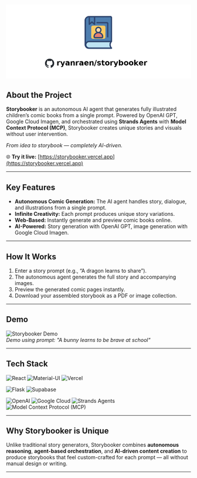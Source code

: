 ![Storybooker](frontend/public/readme_header.png)

## About the Project

**Storybooker** is an autonomous AI agent that generates fully illustrated children’s comic books from a single prompt. Powered by OpenAI GPT, Google Cloud Imagen, and orchestrated using **Strands Agents** with **Model Context Protocol (MCP)**, Storybooker creates unique stories and visuals without user intervention.  

*From idea to storybook — completely AI-driven.*

🌐 **Try it live:** [https://storybooker.vercel.app](https://storybooker.vercel.app)

---

## Key Features

- **Autonomous Comic Generation:** The AI agent handles story, dialogue, and illustrations from a single prompt.  
- **Infinite Creativity:** Each prompt produces unique story variations.  
- **Web-Based:** Instantly generate and preview comic books online.  
- **AI-Powered:** Story generation with OpenAI GPT, image generation with Google Cloud Imagen.  

---

## How It Works

1. Enter a story prompt (e.g., “A dragon learns to share”).  
2. The autonomous agent generates the full story and accompanying images.  
3. Preview the generated comic pages instantly.  
4. Download your assembled storybook as a PDF or image collection.  

---

## Demo

![Storybooker Demo](frontend/public/storybook-preview.png)  
*Demo using prompt: "A bunny learns to be brave at school"*

---

## Tech Stack

![React](https://img.shields.io/badge/React-61DAFB?style=for-the-badge&logo=react&logoColor=black)
![Material-UI](https://img.shields.io/badge/Material--UI-0081CB?style=for-the-badge&logo=mui&logoColor=white)
![Vercel](https://img.shields.io/badge/Vercel-000000?style=for-the-badge&logo=vercel&logoColor=white)

![Flask](https://img.shields.io/badge/Flask-000000?style=for-the-badge&logo=flask&logoColor=white)
![Supabase](https://img.shields.io/badge/Supabase-3ECF8E?style=for-the-badge&logo=supabase&logoColor=white)

![OpenAI](https://img.shields.io/badge/OpenAI-412991?style=for-the-badge&logo=openai&logoColor=white)
![Google Cloud](https://img.shields.io/badge/Google%20Cloud-4285F4?style=for-the-badge&logo=googlecloud&logoColor=white)
![Strands Agents](https://img.shields.io/badge/Strands%20Agents-FF6F61?style=for-the-badge&logo=strands-agents&logoColor=white)
![Model Context Protocol (MCP)](https://img.shields.io/badge/MCP-6C63FF?style=for-the-badge&logo=modelcontextprotocol&logoColor=white)




---

## Why Storybooker is Unique

Unlike traditional story generators, Storybooker combines **autonomous reasoning**, **agent-based orchestration**, and **AI-driven content creation** to produce storybooks that feel custom-crafted for each prompt — all without manual design or writing.

---

<!--

## Contributing

Contributions are welcome! Fork the repo, create a feature branch, and submit a pull request.  

--- -->

<!-- ## License

MIT License -->
